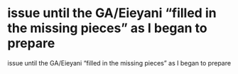 # issue until the GA/Eieyani “filled in the missing pieces” as I began to prepare

issue until the GA/Eieyani “filled in the missing pieces” as I began to prepare